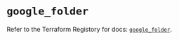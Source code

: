 # `google_folder`

Refer to the Terraform Registory for docs: [`google_folder`](https://registry.terraform.io/providers/hashicorp/google-beta/5.3.0/docs/resources/google_folder).
